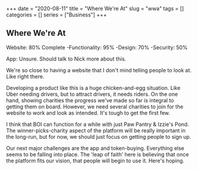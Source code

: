 +++ 
date = "2020-08-11"
title = "Where We're At"
slug = "wwa" 
tags = []
categories = []
series = ["Business"]
+++

## Where We're At ##

Website: 80% Complete
	-Functionality: 95%
	-Design: 70%
	-Security: 50%

App: Unsure. Should talk to Nick more about this.

We're so close to having a website that I don't mind telling people to look at. Like right there.

Developing a product like this is a huge chicken-and-egg situation. Like Uber needing drivers, but to attract drivers, it needs riders. On the one hand, showing charities the progress we've made so far is integral to getting them on board. However, we need several charities to join for the website to work and look as intended. It's tough to get the first few. 

I think that BOI can function for a while with just Paw Pantry & Izzie's Pond. The winner-picks-charity aspect of the platform will be really important in the long-run, but for now, we should just focus on getting people to sign up.

Our next major challenges are the app and token-buying. Everything else seems to be falling into place. The 'leap of faith' here is believing that once the platform fits our vision, that people will begin to use it. Here's hoping.